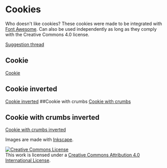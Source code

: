 # Cookies
Who doesn't like cookies? These cookies were made to be integrated with [Font Awesome](https://fortawesome.github.io/Font-Awesome/). Can also be used independently as long as they comply with the Creative Commons 4.0 license. 

[Suggestion thread](https://github.com/FortAwesome/Font-Awesome/issues/2845)


## Cookie
[Cookie](./png/cookie.png "Cookie")
## Cookie inverted
[Cookie inverted](./png/cookie_inverted.png "Cookie inverted")
##Cookie with crumbs
[Cookie with crumbs](./png/cookie_crumbs.png "Cookie with crumbs")
## Cookie with crumbs inverted
[Cookie with crumbs inverted](./png/cookie_crumbs_inverted.png "Cookie with crumbs inverted")

Images are made with [Inkscape](https://inkscape.org/).

<a rel="license" href="http://creativecommons.org/licenses/by/4.0/"><img alt="Creative Commons License" style="border-width:0" src="https://i.creativecommons.org/l/by/4.0/88x31.png" /></a><br />This work is licensed under a <a rel="license" href="http://creativecommons.org/licenses/by/4.0/">Creative Commons Attribution 4.0 International License</a>.